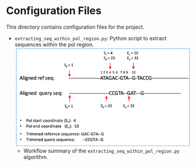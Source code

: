 # Configuration Files

This directory contains configuration files for the project.

- `extracting_seq_within_pol_region.py`: Python script to extract sequences within the pol region.
    ![Workflow Summary](../figures/pol_region_finder_extractor.png)
    - Workflow summary of the `extracting_seq_within_pol_region.py` algorithm.
